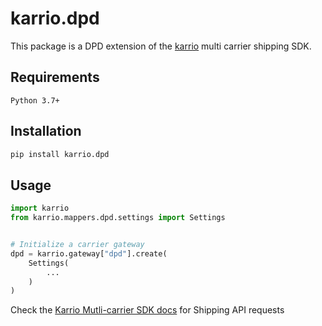 
# karrio.dpd

This package is a DPD extension of the [karrio](https://pypi.org/project/karrio) multi carrier shipping SDK.

## Requirements

`Python 3.7+`

## Installation

```bash
pip install karrio.dpd
```

## Usage

```python
import karrio
from karrio.mappers.dpd.settings import Settings


# Initialize a carrier gateway
dpd = karrio.gateway["dpd"].create(
    Settings(
        ...
    )
)
```

Check the [Karrio Mutli-carrier SDK docs](https://docs.karrio.io) for Shipping API requests
